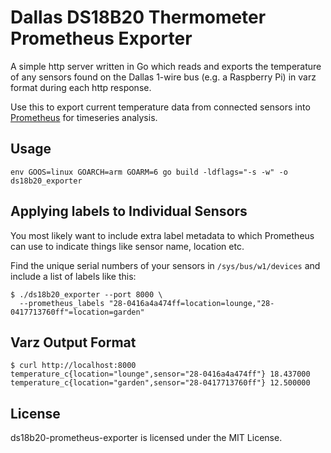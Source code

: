 # Dallas DS18B20 Thermometer Prometheus Exporter

A simple http server written in Go which reads and exports the temperature of any sensors found on the Dallas 1-wire bus (e.g. a Raspberry Pi) in varz format during each http response.

Use this to export current temperature data from connected sensors into [Prometheus](https://prometheus.io/) for timeseries analysis.

## Usage

```
env GOOS=linux GOARCH=arm GOARM=6 go build -ldflags="-s -w" -o ds18b20_exporter
```

## Applying labels to Individual Sensors

You most likely want to include extra label metadata to which Prometheus can use to indicate things like sensor name, location etc.

Find the unique serial numbers of your sensors in `/sys/bus/w1/devices` and include a list of labels like this:

    $ ./ds18b20_exporter --port 8000 \
      --prometheus_labels "28-0416a4a474ff=location=lounge,"28-0417713760ff"=location=garden"

## Varz Output Format

    $ curl http://localhost:8000
    temperature_c{location="lounge",sensor="28-0416a4a474ff"} 18.437000
    temperature_c{location="garden",sensor="28-0417713760ff"} 12.500000

## License

ds18b20-prometheus-exporter is licensed under the MIT License.